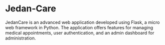 # Jedan-Care
 JedanCare is an advanced web application developed using Flask, a micro web framework in Python. The application offers features for managing medical appointments, user authentication, and an admin dashboard for administration.

